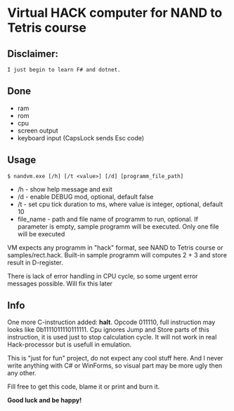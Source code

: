 # Virtual HACK computer for NAND to Tetris course

## Disclaimer:
    I just begin to learn F# and dotnet.

## Done
- ram
- rom
- cpu
- screen output
- keyboard input (CapsLock sends Esc code)

## Usage
```
$ nandvm.exe [/h] [/t <value>] [/d] [programm_file_path]
```
- /h - show help message and exit
- /d - enable DEBUG mod, optional, default false
- /t <value> - set cpu tick duration to <value> ms, where value is integer, optional, default 10
- file_name - path and file name of programm to run, optional. If parameter is empty, sample programm will be executed. Only one file will be executed

VM expects any programm in "hack" format, see NAND to Tetris course or samples/rect.hack. Built-in sample programm will computes 2 + 3 and store result in D-register.

There is lack of error handling in CPU cycle, so some urgent error messages possible. Will fix this later

## Info

One more C-instruction added: **halt**. Opcode 011110, full instruction may looks like 0b1111011110111111. Cpu ignores Jump and Store parts of this instruction, it is used just to stop calculation cycle. It will not work in real Hack-processor but is usefull in emulation.

This is "just for fun" project, do not expect any cool stuff here. And I never write anything with C# or WinForms, so visual part may be more ugly then any other.

Fill free to get this code, blame it or print and burn it. 

**Good luck and be happy!**
